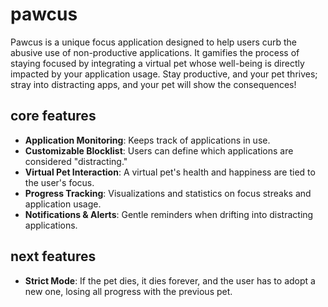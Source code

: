 # pawcus

Pawcus is a unique focus application designed to help users curb the abusive use of non-productive applications. It gamifies the process of staying focused by integrating a virtual pet whose well-being is directly impacted by your application usage. Stay productive, and your pet thrives; stray into distracting apps, and your pet will show the consequences!

## core features

- **Application Monitoring**: Keeps track of applications in use.
- **Customizable Blocklist**: Users can define which applications are considered "distracting."
- **Virtual Pet Interaction**: A virtual pet's health and happiness are tied to the user's focus.
- **Progress Tracking**: Visualizations and statistics on focus streaks and application usage.
- **Notifications & Alerts**: Gentle reminders when drifting into distracting applications.

## next features

- **Strict Mode**: If the pet dies, it dies forever, and the user has to adopt a new one, losing all progress with the previous pet.